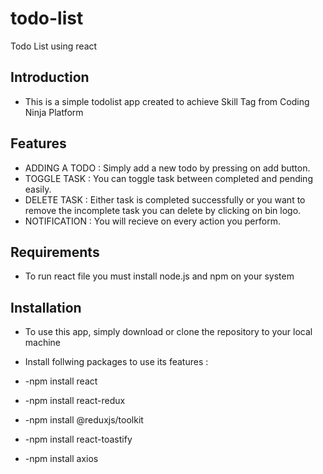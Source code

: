 # todo-list
Todo List using react

## Introduction

- This is a simple todolist app created to achieve Skill Tag from Coding Ninja Platform

## Features

- ADDING A TODO : Simply add a new todo by pressing on add button.
- TOGGLE TASK : You can toggle task between completed and pending easily.
- DELETE TASK : Either task is completed successfully or you want to remove the incomplete task you can delete by clicking on bin logo.
- NOTIFICATION : You will recieve on every action you perform.

## Requirements

- To run react file you must install node.js and npm on your system

## Installation

- To use this app, simply download or clone the repository to your local machine

- Install follwing packages to use its features : 
- -npm install react
- -npm install react-redux
- -npm install @reduxjs/toolkit
- -npm install react-toastify
- -npm install axios